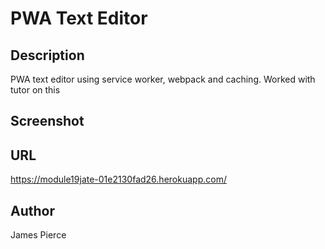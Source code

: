 # PWA Text Editor
## Description 
PWA text editor using service worker, webpack and caching.
Worked with tutor on this
## Screenshot

## URL
https://module19jate-01e2130fad26.herokuapp.com/

## Author
James Pierce

